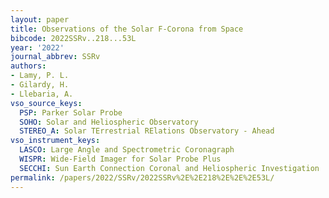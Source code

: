 ```yaml
---
layout: paper
title: Observations of the Solar F-Corona from Space
bibcode: 2022SSRv..218...53L
year: '2022'
journal_abbrev: SSRv
authors:
- Lamy, P. L.
- Gilardy, H.
- Llebaria, A.
vso_source_keys:
  PSP: Parker Solar Probe
  SOHO: Solar and Heliospheric Observatory
  STEREO_A: Solar TErrestrial RElations Observatory - Ahead
vso_instrument_keys:
  LASCO: Large Angle and Spectrometric Coronagraph
  WISPR: Wide-Field Imager for Solar Probe Plus
  SECCHI: Sun Earth Connection Coronal and Heliospheric Investigation
permalink: /papers/2022/SSRv/2022SSRv%2E%2E218%2E%2E%2E53L/
---
```

